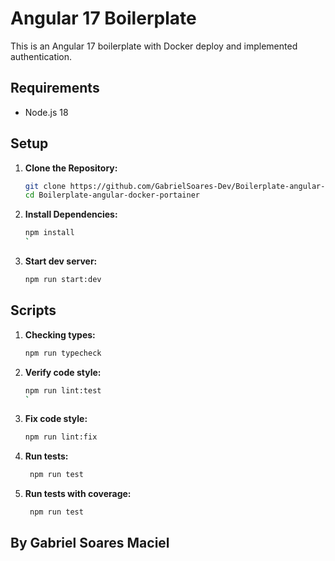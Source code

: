# Angular 17 Boilerplate

This is an Angular 17 boilerplate with Docker deploy and implemented authentication.

## Requirements

- Node.js 18

## Setup

1. **Clone the Repository:**

    ```bash
    git clone https://github.com/GabrielSoares-Dev/Boilerplate-angular-docker-portainer.git
    cd Boilerplate-angular-docker-portainer
    ```

2. **Install Dependencies:**

    ```bash
    npm install
    `

3. **Start dev server:**

    ```bash
    npm run start:dev
    ```

    
## Scripts

1. **Checking types:**

    ```bash
   npm run typecheck
    ```

2. **Verify code style:**

    ```bash
    npm run lint:test
    `

3. **Fix code style:**

    ```bash
    npm run lint:fix
    ```

4. **Run tests:**

    ```bash
     npm run test
    ```
5. **Run tests with coverage:**

    ```bash
     npm run test
    ```
## By Gabriel Soares Maciel
